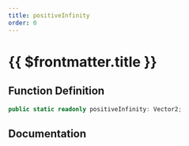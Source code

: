 ```yaml
---
title: positiveInfinity
order: 0
---
```


# {{ $frontmatter.title }}

## Function Definition

```ts
public static readonly positiveInfinity: Vector2;
```

## Documentation

<!--@include: ./parts/positiveInfinity.md-->
